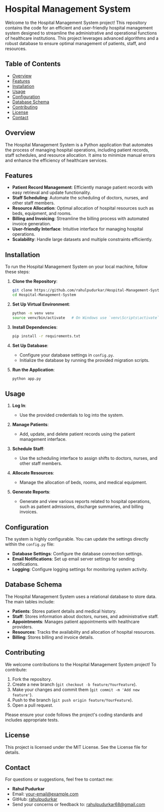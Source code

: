 # Hospital Management System

Welcome to the Hospital Management System project! This repository contains the code for an efficient and user-friendly hospital management system designed to streamline the administrative and operational functions of healthcare institutions. This project leverages advanced algorithms and a robust database to ensure optimal management of patients, staff, and resources.

## Table of Contents
- [Overview](#overview)
- [Features](#features)
- [Installation](#installation)
- [Usage](#usage)
- [Configuration](#configuration)
- [Database Schema](#database-schema)
- [Contributing](#contributing)
- [License](#license)
- [Contact](#contact)

## Overview

The Hospital Management System is a Python application that automates the process of managing hospital operations, including patient records, staff schedules, and resource allocation. It aims to minimize manual errors and enhance the efficiency of healthcare services.

## Features

- **Patient Record Management**: Efficiently manage patient records with easy retrieval and update functionality.
- **Staff Scheduling**: Automate the scheduling of doctors, nurses, and other staff members.
- **Resource Allocation**: Optimal allocation of hospital resources such as beds, equipment, and rooms.
- **Billing and Invoicing**: Streamline the billing process with automated invoice generation.
- **User-friendly Interface**: Intuitive interface for managing hospital operations.
- **Scalability**: Handle large datasets and multiple constraints efficiently.

## Installation

To run the Hospital Management System on your local machine, follow these steps:

1. **Clone the Repository**:
   ```bash
   git clone https://github.com/rahulpudurkar/Hospital-Management-System.git
   cd Hospital-Management-System
   ```

2. **Set Up Virtual Environment**:
   ```bash
   python -m venv venv
   source venv/bin/activate   # On Windows use `venv\Scripts\activate`
   ```

3. **Install Dependencies**:
   ```bash
   pip install -r requirements.txt
   ```

4. **Set Up Database**:
   - Configure your database settings in `config.py`.
   - Initialize the database by running the provided migration scripts.

5. **Run the Application**:
   ```bash
   python app.py
   ```

## Usage

1. **Log In**:
   - Use the provided credentials to log into the system.

2. **Manage Patients**:
   - Add, update, and delete patient records using the patient management interface.

3. **Schedule Staff**:
   - Use the scheduling interface to assign shifts to doctors, nurses, and other staff members.

4. **Allocate Resources**:
   - Manage the allocation of beds, rooms, and medical equipment.

5. **Generate Reports**:
   - Generate and view various reports related to hospital operations, such as patient admissions, discharge summaries, and billing invoices.

## Configuration

The system is highly configurable. You can update the settings directly within the `config.py` file:

- **Database Settings**: Configure the database connection settings.
- **Email Notifications**: Set up email server settings for sending notifications.
- **Logging**: Configure logging settings for monitoring system activity.

## Database Schema

The Hospital Management System uses a relational database to store data. The main tables include:

- **Patients**: Stores patient details and medical history.
- **Staff**: Stores information about doctors, nurses, and administrative staff.
- **Appointments**: Manages patient appointments with healthcare providers.
- **Resources**: Tracks the availability and allocation of hospital resources.
- **Billing**: Stores billing and invoice details.

## Contributing

We welcome contributions to the Hospital Management System project! To contribute:

1. Fork the repository.
2. Create a new branch (`git checkout -b feature/YourFeature`).
3. Make your changes and commit them (`git commit -m 'Add new feature'`).
4. Push to the branch (`git push origin feature/YourFeature`).
5. Open a pull request.

Please ensure your code follows the project's coding standards and includes appropriate tests.

## License

This project is licensed under the MIT License. See the License file for details.

## Contact

For questions or suggestions, feel free to contact me:

- **Rahul Pudurkar**
- Email: [your-email@example.com](mailto:your-email@example.com)
- GitHub: [rahulpudurkar](https://github.com/rahulpudurkar)
- Send your concerns or feedback to: rahulpudurkar68@gmail.com
